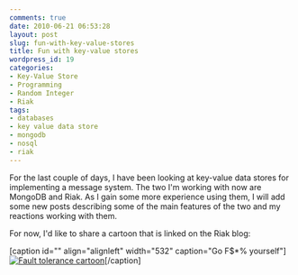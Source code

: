 ```yaml
---
comments: true
date: 2010-06-21 06:53:28
layout: post
slug: fun-with-key-value-stores
title: Fun with key-value stores
wordpress_id: 19
categories:
- Key-Value Store
- Programming
- Random Integer
- Riak
tags:
- databases
- key value data store
- mongodb
- nosql
- riak
---
```


For the last couple of days, I have been looking at key-value data stores for implementing a message system. The two I'm working with now are MongoDB and Riak. As I gain some more experience using them, I will add some new posts describing some of the main features of the two and my reactions working with them.

For now, I'd like to share a cartoon that is linked on the Riak blog:

[caption id="" align="alignleft" width="532" caption="Go F$*% yourself"][![Fault tolerance cartoon](http://browsertoolkit.com/fault-tolerance.png)](http://blog.basho.com/2010/04/14/practical-map-reduce:-forwarding-and-collecting/)[/caption]
